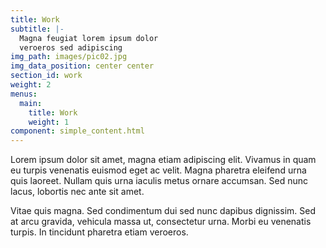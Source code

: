 ```yaml
---
title: Work
subtitle: |-
  Magna feugiat lorem ipsum dolor
  veroeros sed adipiscing
img_path: images/pic02.jpg
img_data_position: center center
section_id: work
weight: 2
menus:
  main:
    title: Work
    weight: 1
component: simple_content.html
---
```


Lorem ipsum dolor sit amet, magna etiam adipiscing elit. Vivamus in quam eu turpis venenatis euismod eget ac velit. Magna pharetra eleifend urna quis laoreet. Nullam quis urna iaculis metus ornare accumsan. Sed nunc lacus, lobortis nec ante sit amet.

Vitae quis magna. Sed condimentum dui sed nunc dapibus dignissim. Sed at arcu gravida, vehicula massa ut, consectetur urna. Morbi eu venenatis turpis. In tincidunt pharetra etiam veroeros.
